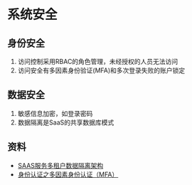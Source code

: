# 系统安全

## 身份安全
1. 访问控制采用RBAC的角色管理，未经授权的人员无法访问
1. 访问安全有多因素身份验证(MFA)和多次登录失败的账户锁定

## 数据安全
1. 敏感信息加密，如登录密码
1. 数据隔离是SaaS的共享数据库模式

## 资料
* [SAAS服务多租户数据隔离架构](https://zhuanlan.zhihu.com/p/415627413)
* [身份认证之多因素身份认证（MFA）](https://zhuanlan.zhihu.com/p/359881869)
